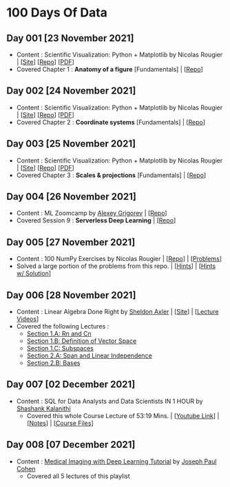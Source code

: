 # 100 Days Of Data

## Day 001 [23 November 2021]
- Content : Scientific Visualization: Python + Matplotlib by Nicolas Rougier | [[Site](https://www.labri.fr/perso/nrougier/scientific-visualization.html)] [[Repo](https://github.com/rougier/scientific-visualization-book)] [[PDF](https://hal.inria.fr/hal-03427242/document)]
- Covered Chapter 1 : __Anatomy of a figure__ [Fundamentals] | [[Repo](https://github.com/rougier/scientific-visualization-book/tree/master/code/anatomy)]

## Day 002 [24 November 2021]
- Content : Scientific Visualization: Python + Matplotlib by Nicolas Rougier | [[Site](https://www.labri.fr/perso/nrougier/scientific-visualization.html)] [[Repo](https://github.com/rougier/scientific-visualization-book)] [[PDF](https://hal.inria.fr/hal-03427242/document)]
- Covered Chapter 2 : __Coordinate systems__ [Fundamentals] | [[Repo](https://github.com/rougier/scientific-visualization-book/tree/master/code/coordinates)]

## Day 003 [25 November 2021]
- Content : Scientific Visualization: Python + Matplotlib by Nicolas Rougier | [[Site](https://www.labri.fr/perso/nrougier/scientific-visualization.html)] [[Repo](https://github.com/rougier/scientific-visualization-book)] [[PDF](https://hal.inria.fr/hal-03427242/document)]
- Covered Chapter 3 : __Scales & projections__ [Fundamentals] | [[Repo](https://github.com/rougier/scientific-visualization-book/tree/master/code/scales-projections)]

## Day 004 [26 November 2021]
- Content : ML Zoomcamp by [Alexey Grigorev](https://alexeygrigorev.com) | [[Repo](https://github.com/alexeygrigorev/mlbookcamp-code/tree/master/course-zoomcamp)]
- Covered Session 9 : __Serverless Deep Learning__ | [[Repo](https://github.com/alexeygrigorev/mlbookcamp-code/tree/master/course-zoomcamp/09-serverless)]

## Day 005 [27 November 2021]
- Content : 100 NumPy Exercises by Nicolas Rougier | [[Repo](https://github.com/rougier/numpy-100)] | [[Problems](https://github.com/rougier/numpy-100/blob/master/100_Numpy_exercises.md)]
- Solved a large portion of the problems from this repo. | [[Hints](https://github.com/rougier/numpy-100/blob/master/100_Numpy_exercises_with_hints.md)] | [[Hints w/ Solution](https://github.com/rougier/numpy-100/blob/master/100_Numpy_exercises_with_hints_with_solutions.md)]

## Day 006 [28 November 2021]
- Content : Linear Algebra Done Right by [Sheldon Axler](https://axler.net/) | [[Site](https://linear.axler.net/)] | [[Lecture Videos](https://linear.axler.net/LADRvideos.html)]
- Covered the following Lectures : 
  - [Section 1.A: Rn and Cn](https://www.youtube.com/watch?v=lsRbaLl0PL8)
  - [Section 1.B: Definition of Vector Space](https://www.youtube.com/watch?v=rk__T8_kVc8)
  - [Section 1.C: Subspaces](https://www.youtube.com/watch?v=IG-aN3VHr1I)
  - [Section 2.A: Span and Linear Independence](https://www.youtube.com/watch?v=cRCaud-3AsY) 
  - [Section 2.B: Bases](https://www.youtube.com/watch?v=mksFS97_RMs)

## Day 007 [02 December 2021]
- Content : SQL for Data Analysts and Data Scientists IN 1 HOUR by [Shashank Kalanithi](https://shashankkalanithi.com/) 
  - Covered this whole Course Lecture of 53:19 Mins. | [[Youtube Link](https://www.youtube.com/watch?v=gwp3dJUsy5g)] | [[Notes](https://www.notion.so/SQL-for-Data-Analysts-a15cb656fbf74427a7c1f69185916170)] | [[Course Files](https://drive.google.com/drive/folders/1t1l7mcnhxN0rvYH-WTSSSuwocyTujXAl)]

## Day 008 [07 December 2021]
- Content : [Medical Imaging with Deep Learning Tutorial](https://www.youtube.com/playlist?list=PLheiZMDg_8ufxEx9cNVcOYXsT3BppJP4b) by [Joseph Paul Cohen](https://josephpcohen.com/)
  - Covered all 5 lectures of this playlist

